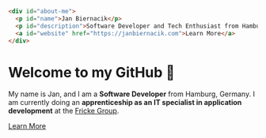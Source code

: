 ```html
<div id="about-me">
  <p id="name">Jan Biernacik</p>
  <p id="description">Software Developer and Tech Enthusiast from Hamburg, Germany.</p>
  <a id="website" href="https://janbiernacik.com">Learn More</a>
</div>
```
# Welcome to my GitHub 👋
My name is Jan, and I am a **Software Developer** from Hamburg, Germany. I am currently doing an **apprenticeship as an IT specialist in application development** at the [Fricke Group](https://fricke.de).

[Learn More](https://janbiernacik.com)
